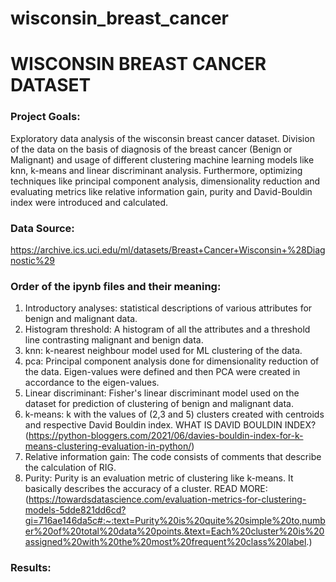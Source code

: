 # wisconsin_breast_cancer

# WISCONSIN BREAST CANCER DATASET

### **Project Goals:**
Exploratory data analysis of the wisconsin breast cancer dataset. Division of the data on the basis of diagnosis of the breast cancer (Benign or Malignant) and usage of different clustering machine learning models like knn, k-means and linear discriminant analysis. Furthermore, optimizing techniques like principal component analysis, dimensionality reduction and evaluating metrics like relative information gain, purity and David-Bouldin index were introduced and calculated.

### **Data Source:**
https://archive.ics.uci.edu/ml/datasets/Breast+Cancer+Wisconsin+%28Diagnostic%29

### **Order of the ipynb files and their meaning:**
1. Introductory analyses: statistical descriptions of various attributes for benign and malignant data.
2. Histogram threshold: A histogram of all the attributes and a threshold line contrasting malignant and benign data.
3. knn: k-nearest neighbour model used for ML clustering of the data.
4. pca: Principal component analysis done for dimensionality reduction of the data. Eigen-values were defined and then PCA were created in accordance to the eigen-values.
5. Linear discriminant: Fisher's linear discriminant model used on the dataset for prediction of clustering of benign and malignant data.
6. k-means: k with the values of (2,3 and 5) clusters created with centroids and respective David Bouldin index. WHAT IS DAVID BOULDIN INDEX? (https://python-bloggers.com/2021/06/davies-bouldin-index-for-k-means-clustering-evaluation-in-python/)
7. Relative information gain: The code consists of comments that describe the calculation of RIG.
8. Purity: Purity is an evaluation metric of clustering like k-means. It basically describes the accuracy of a cluster. READ MORE: (https://towardsdatascience.com/evaluation-metrics-for-clustering-models-5dde821dd6cd?gi=716ae146da5c#:~:text=Purity%20is%20quite%20simple%20to,number%20of%20total%20data%20points.&text=Each%20cluster%20is%20assigned%20with%20the%20most%20frequent%20class%20label.) 

### **Results:**
